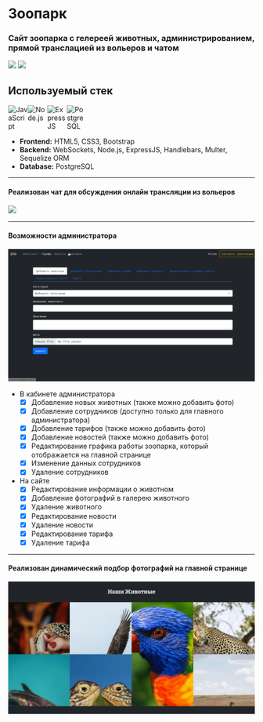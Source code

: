 # Зоопарк
### Сайт зоопарка с гелереей животных, администрированием, прямой транслацией из вольеров и чатом
![](/readme-assets/main.gif)
![](/readme-assets/animal.gif)

## Используемый стек

 [<img align="left" alt="JavaScript" width="40px" src="https://img.icons8.com/color/48/000000/javascript--v1.png" />][github]
 [<img align="left" alt="Node.js" width="40px" src="https://img.icons8.com/color/48/000000/nodejs.png" />][github]
 [<img align="left" alt="ExpressJS" width="40px" src="https://img.icons8.com/color/50/000000/whatsapp--v1.png" />][github]
 [<img align="left" alt="PostgreSQL" width="40px" src="https://img.icons8.com/color/48/000000/postgreesql.png" />][github]
 
 <br/>
 <br/>
 <br/>
 
 - **Frontend:** HTML5, CSS3, Bootstrap
 - **Backend:** WebSockets, Node.js, ExpressJS, Handlebars, Multer, Sequelize ORM
 - **Database:** PostgreSQL

---
#### Реализован чат для обсуждения онлайн трансляции из вольеров
![](/readme-assets/chat.gif)

---
#### Возможности администратора
![](/readme-assets/admin-cabinet.gif)

- В кабинете администратора
    - [X] Добавление новых животных (также можно добавить фото)
    - [X] Добавление сотрудников (доступно только для главного администратора)
    - [X] Добавление тарифов (также можно добавить фото)
    - [X] Добавление новостей (также можно добавить фото)
    - [X] Редактирование графика работы зоопарка, который отображается на главной странице
    - [X] Изменение данных сотрудников
    - [X] Удаление сотрудников

- На сайте
    - [X] Редактирование информации о животном
    - [X] Добавление фотографий в галерею животного
    - [X] Удаление животного
    - [X] Редактирование новости
    - [X] Удаление новости
    - [X] Редактирование тарифа
    - [X] Удаление тарифа

---
#### Реализован динамический подбор фотографий на главной странице
![](/readme-assets/random-photos.gif)


[github]: https://github.com/shvartem/zoo

